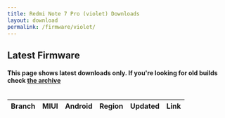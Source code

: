 ```yaml
---
title: Redmi Note 7 Pro (violet) Downloads
layout: download
permalink: /firmware/violet/
---
```


## Latest Firmware
#### This page shows latest downloads only. If you're looking for old builds check [the archive](/archive/firmware/violet/)


<div style="overflow-x:auto;">
<table id="firmware" class="compact row-border" style="width:100%">
    <thead>
        <tr>
            <th>Branch</th>
            <th>MIUI</th>
            <th>Android</th>
            <th>Region</th>
            <th>Updated</th>
            <th>Link</th>
        </tr>
    </thead>
    <script>loadFirmwareDownloads('violet', 'latest')</script>
</table>
</div>
